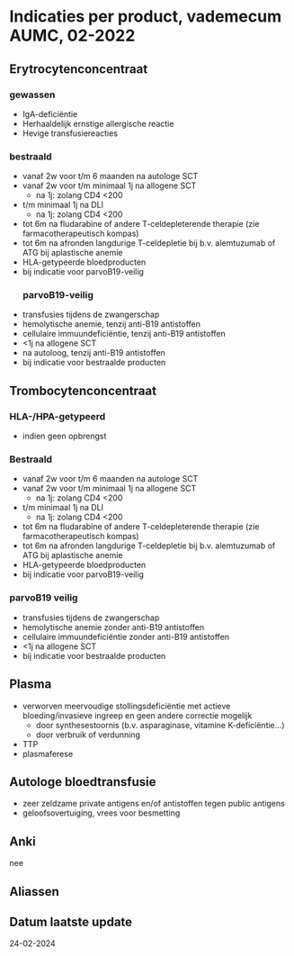 # Indicaties per product, vademecum AUMC, 02-2022
## Erytrocytenconcentraat
### gewassen
- IgA-deficiëntie
- Herhaaldelijk ernstige allergische reactie
- Hevige transfusiereacties
### bestraald
- vanaf 2w voor t/m 6 maanden na autologe SCT
- vanaf 2w voor t/m minimaal 1j na allogene SCT
	- na 1j: zolang CD4 <200
- t/m minimaal 1j na DLI
	- na 1j: zolang CD4 <200
- tot 6m na fludarabine of andere T-celdepleterende therapie (zie farmacotherapeutisch kompas)
- tot 6m na afronden langdurige T-celdepletie bij b.v. alemtuzumab of ATG bij aplastische anemie
- HLA-getypeerde bloedproducten
- bij indicatie voor parvoB19-veilig
  ### parvoB19-veilig
- transfusies tijdens de zwangerschap
- hemolytische anemie, tenzij anti-B19 antistoffen
- cellulaire immuundeficiëntie, tenzij anti-B19 antistoffen
- <1j na allogene SCT
- na autoloog, tenzij anti-B19 antistoffen
- bij indicatie voor bestraalde producten
## Trombocytenconcentraat
### HLA-/HPA-getypeerd
- indien geen opbrengst
### Bestraald
- vanaf 2w voor t/m 6 maanden na autologe SCT
- vanaf 2w voor t/m minimaal 1j na allogene SCT
	- na 1j: zolang CD4 <200
- t/m minimaal 1j na DLI
	- na 1j: zolang CD4 <200
- tot 6m na fludarabine of andere T-celdepleterende therapie (zie farmacotherapeutisch kompas)
- tot 6m na afronden langdurige T-celdepletie bij b.v. alemtuzumab of ATG bij aplastische anemie
- HLA-getypeerde bloedproducten
- bij indicatie voor parvoB19-veilig
### parvoB19 veilig
- transfusies tijdens de zwangerschap
- hemolytische anemie zonder anti-B19 antistoffen
- cellulaire immuundeficiëntie zonder anti-B19 antistoffen
- <1j na allogene SCT
- bij indicatie voor bestraalde producten
## Plasma
- verworven meervoudige stollingsdeficiëntie met actieve bloeding/invasieve ingreep en geen andere correctie mogelijk
	- door synthesestoornis (b.v. asparaginase, vitamine K-deficiëntie...)
	- door verbruik of verdunning
- TTP
- plasmaferese
## Autologe bloedtransfusie
- zeer zeldzame private antigens en/of antistoffen tegen public antigens
- geloofsovertuiging, vrees voor besmetting
## Anki
nee
## Aliassen
## Datum laatste update
24-02-2024